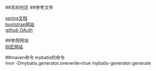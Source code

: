 ##苏的社区
##参考文件  

[spring文档](https://spring.io/)  
[bootstrap网站](https://v3.bootcss.com/)  
[github OAuth](https://developer.github.com/apps/building-oauth-apps/creating-an-oauth-app/)

##参照网站  
[码匠网站](http://www.mawen.co/)  


##maven命令
mybatis的命令  
mvn -Dmybatis.generator.overwrite=true mybatis-generator:generate

    




